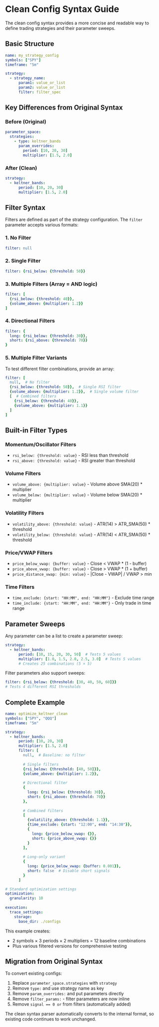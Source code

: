 # Clean Config Syntax Guide

The clean config syntax provides a more concise and readable way to define trading strategies and their parameter sweeps.

## Basic Structure

```yaml
name: my_strategy_config
symbols: ["SPY"]
timeframe: "5m"

strategy:
  - strategy_name:
      param1: value_or_list
      param2: value_or_list
      filter: filter_spec
```

## Key Differences from Original Syntax

### Before (Original)
```yaml
parameter_space:
  strategies:
    - type: keltner_bands
      param_overrides:
        period: [10, 20, 30]
        multiplier: [1.5, 2.0]
```

### After (Clean)
```yaml
strategy:
  - keltner_bands:
      period: [10, 20, 30]
      multiplier: [1.5, 2.0]
```

## Filter Syntax

Filters are defined as part of the strategy configuration. The `filter` parameter accepts various formats:

### 1. No Filter
```yaml
filter: null
```

### 2. Single Filter
```yaml
filter: {rsi_below: {threshold: 50}}
```

### 3. Multiple Filters (Array = AND logic)
```yaml
filter: [
  {rsi_below: {threshold: 40}},
  {volume_above: {multiplier: 1.2}}
]
```

### 4. Directional Filters
```yaml
filter: {
  long: {rsi_below: {threshold: 30}},
  short: {rsi_above: {threshold: 70}}
}
```

### 5. Multiple Filter Variants
To test different filter combinations, provide an array:
```yaml
filter: [
  null,  # No filter
  {rsi_below: {threshold: 50}},  # Single RSI filter
  {volume_above: {multiplier: 1.2}},  # Single volume filter
  [  # Combined filters
    {rsi_below: {threshold: 40}},
    {volume_above: {multiplier: 1.1}}
  ]
]
```

## Built-in Filter Types

### Momentum/Oscillator Filters
- `rsi_below: {threshold: value}` - RSI less than threshold
- `rsi_above: {threshold: value}` - RSI greater than threshold

### Volume Filters
- `volume_above: {multiplier: value}` - Volume above SMA(20) * multiplier
- `volume_below: {multiplier: value}` - Volume below SMA(20) * multiplier

### Volatility Filters
- `volatility_above: {threshold: value}` - ATR(14) > ATR_SMA(50) * threshold
- `volatility_below: {threshold: value}` - ATR(14) < ATR_SMA(50) * threshold

### Price/VWAP Filters
- `price_below_vwap: {buffer: value}` - Close < VWAP * (1 - buffer)
- `price_above_vwap: {buffer: value}` - Close > VWAP * (1 + buffer)
- `price_distance_vwap: {min: value}` - |Close - VWAP| / VWAP > min

### Time Filters
- `time_exclude: {start: "HH:MM", end: "HH:MM"}` - Exclude time range
- `time_include: {start: "HH:MM", end: "HH:MM"}` - Only trade in time range

## Parameter Sweeps

Any parameter can be a list to create a parameter sweep:

```yaml
strategy:
  - keltner_bands:
      period: [10, 15, 20, 30, 50]  # Tests 5 values
      multiplier: [1.0, 1.5, 2.0, 2.5, 3.0]  # Tests 5 values
      # Creates 25 combinations (5 × 5)
```

Filter parameters also support sweeps:

```yaml
filter: {rsi_below: {threshold: [30, 40, 50, 60]}}
# Tests 4 different RSI thresholds
```

## Complete Example

```yaml
name: optimize_keltner_clean
symbols: ["SPY", "QQQ"]
timeframe: "5m"

strategy:
  - keltner_bands:
      period: [10, 20, 30]
      multiplier: [1.5, 2.0]
      filter: [
        null,  # Baseline: no filter
        
        # Single filters
        {rsi_below: {threshold: [40, 50]}},
        {volume_above: {multiplier: 1.2}},
        
        # Directional filter
        {
          long: {rsi_below: {threshold: 30}},
          short: {rsi_above: {threshold: 70}}
        },
        
        # Combined filters
        [
          {volatility_above: {threshold: 1.1}},
          {time_exclude: {start: "12:00", end: "14:30"}},
          {
            long: {price_below_vwap: {}},
            short: {price_above_vwap: {}}
          }
        ],
        
        # Long-only variant
        {
          long: {price_below_vwap: {buffer: 0.001}},
          short: false  # Disable short signals
        }
      ]

# Standard optimization settings
optimization:
  granularity: 10
  
execution:
  trace_settings:
    storage:
      base_dir: ./configs
```

This example creates:
- 2 symbols × 3 periods × 2 multipliers = 12 baseline combinations
- Plus various filtered versions for comprehensive testing

## Migration from Original Syntax

To convert existing configs:

1. Replace `parameter_space.strategies` with `strategy`
2. Remove `type:` and use strategy name as key
3. Remove `param_overrides:` and put parameters directly
4. Remove `filter_params:` - filter parameters are now inline
5. Remove `signal == 0 or` from filters (automatically added)

The clean syntax parser automatically converts to the internal format, so existing code continues to work unchanged.